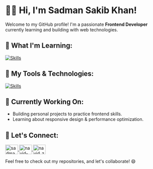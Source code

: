 # 👨‍💻 Hi, I'm Sadman Sakib Khan!

Welcome to my GitHub profile! I'm a passionate **Frontend Developer** currently learning and building with web technologies.

## 🚀 What I'm Learning:
[![Skills](https://skillicons.dev/icons?i=c,html,css,bootstrap,tailwind,javascript,react,scss,git)](#)

## 🔧 My Tools & Technologies:
[![Skills](https://skillicons.dev/icons?i=vscode,github)](#)

## 🌱 Currently Working On:
- Building personal projects to practice frontend skills.
- Learning about responsive design & performance optimization.

## 🔗 Let's Connect:
<p align="left">
    <a href="https://www.linkedin.com/in/sadman-khan-26a653336/" target="_blank">
        <img align="center" src="https://raw.githubusercontent.com/rahuldkjain/github-profile-readme-generator/master/src/images/icons/Social/linked-in-alt.svg" alt="sadmansakibkhan" height="30" width="40" />
    </a>
    <a href="https://www.facebook.com/sadmankhan002" target="_blank">
        <img align="center" src="https://raw.githubusercontent.com/rahuldkjain/github-profile-readme-generator/master/src/images/icons/Social/facebook.svg" alt="navid-zaman-khan" height="30" width="40" />
    </a>
    <a href="https://instagram.com/sakibkhansadman" target="_blank">
        <img align="center" src="https://raw.githubusercontent.com/rahuldkjain/github-profile-readme-generator/master/src/images/icons/Social/instagram.svg" alt="navid_zaman_khan" height="30" width="40" />
    </a>
</p>

Feel free to check out my repositories, and let's collaborate! 😄


